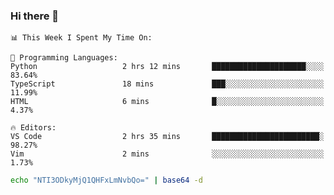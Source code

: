 ### Hi there 👋

<!--START_SECTION:waka-->
```text
📊 This Week I Spent My Time On: 

💬 Programming Languages: 
Python                   2 hrs 12 mins       █████████████████████░░░░   83.64% 
TypeScript               18 mins             ███░░░░░░░░░░░░░░░░░░░░░░   11.99% 
HTML                     6 mins              █░░░░░░░░░░░░░░░░░░░░░░░░   4.37%

🔥 Editors: 
VS Code                  2 hrs 35 mins       ████████████████████████░   98.27% 
Vim                      2 mins              ░░░░░░░░░░░░░░░░░░░░░░░░░   1.73%
```


<!--END_SECTION:waka-->

```bash
echo "NTI3ODkyMjQ1QHFxLmNvbQo=" | base64 -d
```
